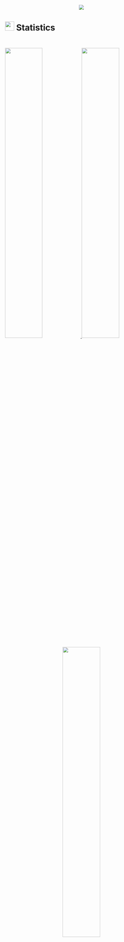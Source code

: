 <p align="center">
  <a href="https://github.com/DenverCoder1/readme-typing-svg"><img src="https://readme-typing-svg.herokuapp.com?lines=Hi,+I'm+Luiza.;I'm+18+years+old.;&center=true&width=500&height=50&color=FF1493"></a>
</p>

# <img src="https://media4.giphy.com/media/MIGbtLZoVjbl0bYbAd/giphy.gif?cid=ecf05e472t2h0i8d7dcjaoau9iqtchhr899hxmpxzzgc7lyw&rid=giphy.gif" width="30"> Statistics

<br/>
<p align="left">
  <a href="http://torrinleonard.com/">
    <img width="49.5%" src="https://github-readme-stats.vercel.app/api?username=LuMedeir&show_icons=true&include_all_commits=true&theme=radical&hide_border=true">
    <img width="49.5%" src="https://github-readme-streak-stats.herokuapp.com/?user=LuMedeir&theme=radical&hide_border=true">		  
  </a>
</p>
<br>

<!-- [![Torrin's Activity Graph](https://activity-graph.herokuapp.com/graph?username=torrinworx&custom_title=Torrin's%20Contribution%20Graph&theme=radical&bg_color=282828&hide_border=true&line=d1a01f&point=c58545)](http://torrinleonard.com/) -->

<p align="center">
  <a href="http://torrinleonard.com/">
    <img width="49.5%" src="https://github-readme-stats.vercel.app/api/top-langs/?username=LuMedeir&theme=radical&bg_color=282828&hide_border=true&include_all_commits=true&count_private=true&layout=compact">
  </a>
</p>
  <div align="center">
<br><p align="centre"><b>Visitors Count</b></p>  
<p align="center"><img align="center" src="https://profile-counter.glitch.me/{LuMedeir}/count.svg" /></p> 
<br></div>

### Main skills:
![Shell](https://img.shields.io/badge/Shell_Script-121011?style=for-the-badge&logo=gnu-bash&logoColor=white)&nbsp;
![C](https://img.shields.io/badge/C-00599C?style=for-the-badge&logo=c&logoColor=white)&nbsp;

### Tools:
![Visual Studio Code](https://img.shields.io/badge/Visual_Studio_Code-0078D4?style=for-the-badge&logo=visual%20studio%20code&logoColor=white)&nbsp;
<!-- ![Git](https://img.shields.io/badge/-Git-0D1117?style=for-the-badge&logo=git&labelColor=0D1117)&nbsp; -->
![Vim](https://img.shields.io/badge/VIM-%2311AB00.svg?style=for-the-badge&logo=vim&logoColor=white)
![Eclipse](https://img.shields.io/badge/Eclipse-FE7A16.svg?style=for-the-badge&logo=Eclipse&logoColor=white)
![GitHub](https://img.shields.io/badge/GitHub-100000?style=for-the-badge&logo=github&logoColor=white)&nbsp;

### Operating System:
![Windows](https://img.shields.io/badge/Windows-0078D6?style=for-the-badge&logo=windows&logoColor=white)&nbsp;
![Linux](https://img.shields.io/badge/Linux-FCC624?style=for-the-badge&logo=linux&logoColor=black)&nbsp;

### Other Knowledge:
![Python](https://img.shields.io/badge/Python-3776AB?style=for-the-badge&logo=python&logoColor=white)&nbsp;
![MySQL](https://img.shields.io/badge/MySQL-00000F?style=for-the-badge&logo=mysql&logoColor=white)&nbsp;
![Java](https://img.shields.io/badge/Java-ED8B00?style=for-the-badge&logo=openjdk&logoColor=white)&nbsp;
![CSS3](https://img.shields.io/badge/CSS3-1572B6?style=for-the-badge&logo=css3&logoColor=white)&nbsp;
![HTML5](https://img.shields.io/badge/HTML5-E34F26?style=for-the-badge&logo=html5&logoColor=white)&nbsp;
  
### Studying in this moment:
![C](https://img.shields.io/badge/C-00599C?style=for-the-badge&logo=c&logoColor=white)&nbsp;
![Shell](https://img.shields.io/badge/Shell_Script-121011?style=for-the-badge&logo=gnu-bash&logoColor=white)&nbsp;
